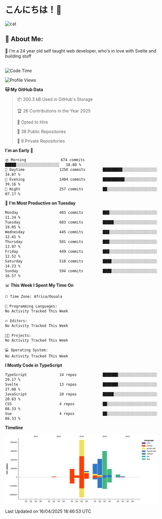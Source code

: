 

# こんにちは！🙂  
![cat](https://github.com/michaelnji/michaelnji/assets/73862378/606e99e9-2c18-4853-8722-991e4af8eae6)

## 💫 About Me:
🙂 I'm a 24 year old self taught web developer, who's in love with Svelte and building stuff <br><br>

<!--START_SECTION:waka-->
![Code Time](http://img.shields.io/badge/Code%20Time-1%2C211%20hrs%2034%20mins-blue)

![Profile Views](http://img.shields.io/badge/Profile%20Views-0-blue)

**🐱 My GitHub Data** 

> 📦 200.3 kB Used in GitHub's Storage 
 > 
> 🏆 26 Contributions in the Year 2025
 > 
> 💼 Opted to Hire
 > 
> 📜 38 Public Repositories 
 > 
> 🔑 8 Private Repositories 
 > 
**I'm an Early 🐤** 

```text
🌞 Morning                674 commits         █████░░░░░░░░░░░░░░░░░░░░   18.80 % 
🌆 Daytime                1250 commits        █████████░░░░░░░░░░░░░░░░   34.87 % 
🌃 Evening                1404 commits        ██████████░░░░░░░░░░░░░░░   39.16 % 
🌙 Night                  257 commits         ██░░░░░░░░░░░░░░░░░░░░░░░   07.17 % 
```
📅 **I'm Most Productive on Tuesday** 

```text
Monday                   403 commits         ███░░░░░░░░░░░░░░░░░░░░░░   11.24 % 
Tuesday                  683 commits         █████░░░░░░░░░░░░░░░░░░░░   19.05 % 
Wednesday                445 commits         ███░░░░░░░░░░░░░░░░░░░░░░   12.41 % 
Thursday                 501 commits         ███░░░░░░░░░░░░░░░░░░░░░░   13.97 % 
Friday                   449 commits         ███░░░░░░░░░░░░░░░░░░░░░░   12.52 % 
Saturday                 510 commits         ████░░░░░░░░░░░░░░░░░░░░░   14.23 % 
Sunday                   594 commits         ████░░░░░░░░░░░░░░░░░░░░░   16.57 % 
```


📊 **This Week I Spent My Time On** 

```text
🕑︎ Time Zone: Africa/Douala

💬 Programming Languages: 
No Activity Tracked This Week

🔥 Editors: 
No Activity Tracked This Week

🐱‍💻 Projects: 
No Activity Tracked This Week

💻 Operating System: 
No Activity Tracked This Week
```

**I Mostly Code in TypeScript** 

```text
TypeScript               14 repos            ███████░░░░░░░░░░░░░░░░░░   29.17 % 
Svelte                   13 repos            ███████░░░░░░░░░░░░░░░░░░   27.08 % 
JavaScript               10 repos            █████░░░░░░░░░░░░░░░░░░░░   20.83 % 
CSS                      4 repos             ██░░░░░░░░░░░░░░░░░░░░░░░   08.33 % 
Vue                      4 repos             ██░░░░░░░░░░░░░░░░░░░░░░░   08.33 % 
```



**Timeline**

![Lines of Code chart](https://raw.githubusercontent.com/michaelnji/michaelnji/main/assets/bar_graph.png)


 Last Updated on 16/04/2025 18:46:53 UTC
<!--END_SECTION:waka-->

